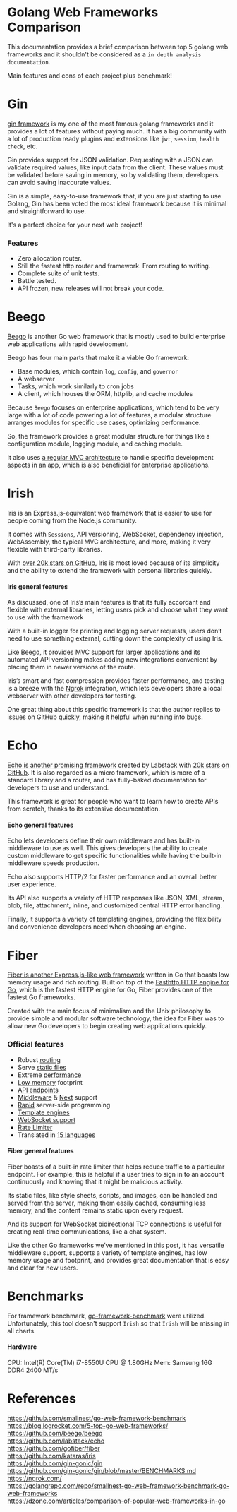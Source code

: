 # Golang Web Frameworks Comparison

This documentation provides a brief comparison between top 5 golang web frameworks and it 
shouldn't be considered as a `in depth analysis documentation`. 

Main features and cons of each project plus benchmark!


# Gin
[gin framework](https://github.com/gin-gonic/gin)  is my one of the most famous golang frameworks and it provides a lot of features without paying much.
It has a big community with a lot of production ready plugins and extensions like `jwt`, `session`, `health check`, etc. 

Gin provides support for JSON validation. Requesting with a JSON can validate required values, like input data from the client. These values must be validated before saving in memory, so by validating them, developers can avoid saving inaccurate values.

Gin is a simple, easy-to-use framework that, if you are just starting to use Golang, Gin has been voted the most ideal framework because it is minimal and straightforward to use.

It's a perfect choice for your next web project! 

### Features
-   Zero allocation router.
-   Still the fastest http router and framework. From routing to writing.
-   Complete suite of unit tests.
-   Battle tested.
-   API frozen, new releases will not break your code.

# Beego

[Beego](https://beego.me/)  is another Go web framework that is mostly used to build enterprise web applications with rapid development.

Beego has four main parts that make it a viable Go framework:

-   Base modules, which contain  `log`,  `config`, and  `governor`
-   A webserver
-   Tasks, which work similarly to cron jobs
-   A client, which houses the ORM, httplib, and cache modules


Because `Beego` focuses on enterprise applications, which tend to be very large with a lot of code powering a lot of features, a modular structure arranges modules for specific use cases, optimizing performance.

So, the framework provides a great modular structure for things like a configuration module, logging module, and caching module.

It also uses  [a regular MVC architecture](https://github.com/beego/beedoc/tree/master/en-US/mvc)  to handle specific development aspects in an app, which is also beneficial for enterprise applications.



# Irish

Iris is an Express.js-equivalent web framework that is easier to use for people coming from the Node.js community.

It comes with  `Sessions`, API versioning, WebSocket, dependency injection, WebAssembly, the typical MVC architecture, and more, making it very flexible with third-party libraries.

With  [over 20k stars on GitHub](https://github.com/kataras/iris), Iris is most loved because of its simplicity and the ability to extend the framework with personal libraries quickly.

#### Iris general features

As discussed, one of Iris’s main features is that its fully accordant and flexible with external libraries, letting users pick and choose what they want to use with the framework

With a built-in logger for printing and logging server requests, users don’t need to use something external, cutting down the complexity of using Iris.

Like Beego, it provides MVC support for larger applications and its automated API versioning makes adding new integrations convenient by placing them in newer versions of the route.

Iris’s smart and fast compression provides faster performance, and testing is a breeze with the [Ngrok](https://ngrok.com/) integration, which lets developers share a local webserver with other developers for testing.

One great thing about this specific framework is that the author replies to issues on GitHub quickly, making it helpful when running into bugs.

# Echo
[Echo is another promising framework](https://echo.labstack.com/)  created by Labstack with  [20k stars on GitHub](https://github.com/labstack/echo). It is also regarded as a micro framework, which is more of a standard library and a router, and has fully-baked documentation for developers to use and understand.

This framework is great for people who want to learn how to create APIs from scratch, thanks to its extensive documentation.

#### Echo general features

Echo lets developers define their own middleware and has built-in middleware to use as well. This gives developers the ability to create custom middleware to get specific functionalities while having the built-in middleware speeds production.

Echo also supports HTTP/2 for faster performance and an overall better user experience.

Its API also supports a variety of HTTP responses like JSON, XML, stream, blob, file, attachment, inline, and customized central HTTP error handling.

Finally, it supports a variety of templating engines, providing the flexibility and convenience developers need when choosing an engine.

# Fiber

[Fiber is another Express.js-like web framework](https://github.com/gofiber/fiber)  written in Go that boasts low memory usage and rich routing. Built on top of the  [Fasthttp HTTP engine for Go](https://github.com/valyala/fasthttp), which is the fastest HTTP engine for Go, Fiber provides one of the fastest Go frameworks.

Created with the main focus of minimalism and the Unix philosophy to provide simple and modular software technology, the idea for Fiber was to allow new Go developers to begin creating web applications quickly.

### Official features
-   Robust  [routing](https://docs.gofiber.io/routing)
-   Serve  [static files](https://docs.gofiber.io/api/app#static)
-   Extreme  [performance](https://docs.gofiber.io/extra/benchmarks)
-   [Low memory](https://docs.gofiber.io/extra/benchmarks)  footprint
-   [API endpoints](https://docs.gofiber.io/api/ctx)
-   [Middleware](https://docs.gofiber.io/middleware)  &  [Next](https://docs.gofiber.io/api/ctx#next)  support
-   [Rapid](https://dev.to/koddr/welcome-to-fiber-an-express-js-styled-fastest-web-framework-written-with-on-golang-497)  server-side programming
-   [Template engines](https://github.com/gofiber/template)
-   [WebSocket support](https://github.com/gofiber/websocket)
-   [Rate Limiter](https://docs.gofiber.io/api/middleware/limiter)
-   Translated in  [15 languages](https://docs.gofiber.io/)

#### Fiber general features

Fiber boasts of a built-in rate limiter that helps reduce traffic to a particular endpoint. For example, this is helpful if a user tries to sign in to an account continuously and knowing that it might be malicious activity.

Its static files, like style sheets, scripts, and images, can be handled and served from the server, making them easily cached, consuming less memory, and the content remains static upon every request.

And its support for WebSocket bidirectional TCP connections is useful for creating real-time communications, like a chat system.

Like the other Go frameworks we’ve mentioned in this post, it has versatile middleware support, supports a variety of template engines, has low memory usage and footprint, and provides great documentation that is easy and clear for new users.


# Benchmarks

For framework benchmark, [go-framework-benchmark](https://github.com/smallnest/go-web-framework-benchmark) were utilized. 
Unfortunately, this tool doesn't support `Irish` so that `Irish` will be missing in all charts. 





#### Hardware
CPU: Intel(R) Core(TM) i7-8550U CPU @ 1.80GHz
Mem: Samsung 16G DDR4 2400 MT/s

# References
https://github.com/smallnest/go-web-framework-benchmark  
https://blog.logrocket.com/5-top-go-web-frameworks/  
https://github.com/beego/beego  
https://github.com/labstack/echo  
https://github.com/gofiber/fiber  
https://github.com/kataras/iris  
https://github.com/gin-gonic/gin  
https://github.com/gin-gonic/gin/blob/master/BENCHMARKS.md  
https://ngrok.com/  
https://golangrepo.com/repo/smallnest-go-web-framework-benchmark-go-web-frameworks  
https://dzone.com/articles/comparison-of-popular-web-frameworks-in-go  
